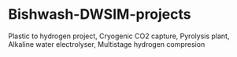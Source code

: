# Bishwash-DWSIM-projects
Plastic to hydrogen project, Cryogenic CO2 capture, Pyrolysis plant, Alkaline water electrolyser, Multistage hydrogen compresion
